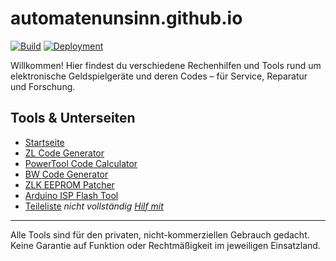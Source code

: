 # automatenunsinn.github.io

[![Build](https://github.com/Automatenunsinn/automatenunsinn.github.io/actions/workflows/webpack.yml/badge.svg)](https://github.com/Automatenunsinn/automatenunsinn.github.io/actions/workflows/webpack.yml)
[![Deployment](https://github.com/Automatenunsinn/automatenunsinn.github.io/actions/workflows/pages/pages-build-deployment/badge.svg)](https://github.com/Automatenunsinn/automatenunsinn.github.io/actions/workflows/pages/pages-build-deployment)

Willkommen!
Hier findest du verschiedene Rechenhilfen und Tools rund um elektronische Geldspielgeräte und deren Codes – für Service, Reparatur und Forschung.

## Tools & Unterseiten

- [Startseite](https://automatenunsinn.github.io/index.html)
- [ZL Code Generator](https://automatenunsinn.github.io/zl.html)
- [PowerTool Code Calculator](https://automatenunsinn.github.io/pt.html)
- [BW Code Generator](https://automatenunsinn.github.io/bw.html)
- [ZLK EEPROM Patcher](https://automatenunsinn.github.io/zlk_eeprom.html)
- [Arduino ISP Flash Tool](https://automatenunsinn.github.io/isp.html)
- [Teileliste](https://automatenunsinn.github.io/teileliste.html) _nicht vollständig_ _[Hilf mit](https://github.com/Automatenunsinn/automatenunsinn.github.io/edit/master/public/teile.tsv)_

---

Alle Tools sind für den privaten, nicht-kommerziellen Gebrauch gedacht. Keine Garantie auf Funktion oder Rechtmäßigkeit im jeweiligen Einsatzland.
